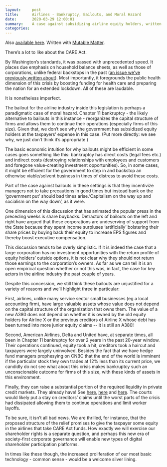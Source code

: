 ```yaml
---
layout:     post
title:      Airlines - Bankruptcy, Bailouts, and Moral Hazard
date:       2020-03-29 12:00:01
summary:    A case against subsidizing airline equity holders, written with Mutable Matter.
categories: 
---
```


Also [available here](https://us18.campaign-archive.com/?u=66debbe833e4af394aa5c54d8&id=cd6d671aed). Written with [Mutable Matter](https://medium.com/mutable-matter).

There’s a lot to like about the CARE Act. 

By Washington’s standards, it was passed with unprecedented speed. It places due emphasis on household balance sheets, as well as those of corporations, unlike federal backstops in the past ([an issue we’ve previously written about](https://mailchi.mp/fed5cdb50bbc/marginal-markets)). Most importantly, it foregrounds the public health dimension of this crisis by boosting funding for health care and preparing the nation for an extended lockdown. All of these are laudable. 

It is nonetheless imperfect.

The bailout for the airline industry inside this legislation is perhaps a paradigmatic case of moral hazard. Chapter 11 bankruptcy - the likely alternative to bailouts in this instance - reorganizes the capital structure of firms and allows them to continue their operations (especially firms of this size). Given that, we don’t see why the government has subsidized equity holders at the taxpayers’ expense in this case. (Put more directly: we see why, we just don’t think it’s appropriate.)

The basic economic intuition for why bailouts might be efficient in some cases goes something like this: bankruptcy has direct costs (legal fees etc.) and indirect costs (destroying relationships with employees and customers and foregone value-creating investment opportunities). So, in some cases, it might be efficient for the government to step in and backstop an otherwise viable/solvent business in times of distress to avoid these costs. 

Part of the case against bailouts in these settings is that they incentivize managers not to take precautions in good times but instead bank on the ‘government put’ should bad times arise.‘Capitalism on the way up and socialism on the way down’, as it were. 

One dimension of this discussion that has animated the popular press in the preceding weeks is share buybacks. Detractors of bailouts on the left and right have argued that these corporations are undeserving of support from the State because they spent income surpluses ‘artificially’ bolstering their share prices by buying back their equity to increase EPS figures and thereby boost executive compensation. 

This discussion tends to be overly simplistic. If it is indeed the case that a large corporation has no investment opportunities with the return profile of equity holders’ outside options, it is not clear why they should not return those earnings to the corporation’s owners. As far as we can tell it is an open empirical question whether or not this was, in fact, the case for key actors in the airline industry the past couple of years. 

Despite this concession, we still think these bailouts are unjustified for a variety of reasons and we’ll highlight three in particular: 

First, airlines, unlike many service sector small businesses (eg a local accounting firm), have large valuable assets whose value does not depend on the capital structure of the organization that owns them. The value of a new A380 does not depend on whether it is owned by the old equity holders for Airline X or the previous creditors of Airline X whose debt has been turned into more junior equity claims -- it is still an A380! 

Second, American Airlines, Delta and United have, at separate times, all been in Chapter 11 bankruptcy for over 2 years in the past 20-year window. Their operations continued, equity took a hit, creditors took a haircut and taxpayers were largely uninvolved. Besides the fact that we have hedge fund managers prophesying on CNBC that the end of the world is imminent if the particular stock they own trades at 12% less than its current price, we candidly do not see what about this crisis makes bankruptcy such an unconscionable outcome for firms of this size, with these kinds of assets in this environment. 

Finally, they can raise a substantial portion of the required liquidity in private credit markets. They already have! See [here](http://ir.united.com/node/23416/html), [here](https://ir.delta.com/financials/sec-filings/sec-filings-details/default.aspx?FilingId=14021812) and [here](https://americanairlines.gcs-web.com/node/38141/html). The courts would likely put a stay on creditors’ claims until the worst parts of the crisis had dissipated allowing them to continue operations and limit worker layoffs.

To be sure, it isn’t all bad news. We are thrilled, for instance, that the proposed structure of the relief promises to give the taxpayer some equity in the airlines that take CARE Act funds. How exactly we will exercise our shareholder rights is a separate question, and perhaps this new era of society-first corporate governance will enable new types of digital shareholder participation platforms. 

In times like these though, the increased proliferation of our most basic technology - common sense - would be a welcome silver lining.

